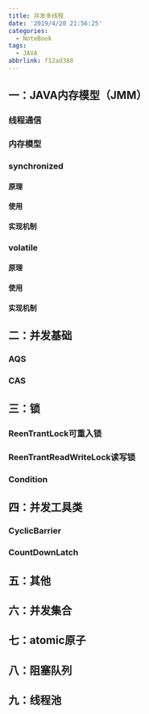 ```yaml
---
title: 并发多线程
date: '2019/4/20 21:56:25'
categories:
  - NoteBook
tags:
  - JAVA
abbrlink: f12ad388
---
```

<!-- more -->   
## 一：JAVA内存模型（JMM）
### 线程通信
### 内存模型
### synchronized
#### 原理
#### 使用
#### 实现机制
### volatile
#### 原理
#### 使用
#### 实现机制
##  二：并发基础
### AQS
### CAS
## 三：锁
### ReenTrantLock可重入锁
### ReenTrantReadWriteLock读写锁
### Condition
## 四：并发工具类
### CyclicBarrier
### CountDownLatch
## 五：其他
## 六：并发集合
## 七：atomic原子
## 八：阻塞队列
## 九：线程池

